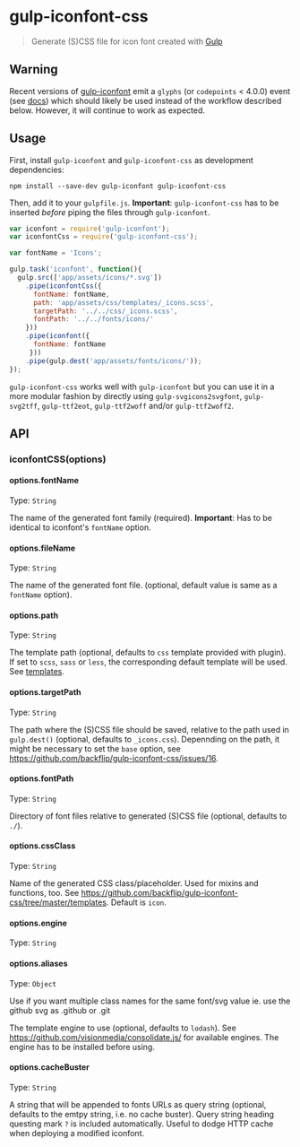 # gulp-iconfont-css
> Generate (S)CSS file for icon font created with [Gulp](http://gulpjs.com/)

## Warning

Recent versions of [gulp-iconfont](https://github.com/nfroidure/gulp-iconfont) emit a `glyphs` (or `codepoints` < 4.0.0) event (see [docs](https://github.com/nfroidure/gulp-iconfont/)) which should likely be used instead of the workflow described below. However, it will continue to work as expected.

## Usage

First, install `gulp-iconfont` and `gulp-iconfont-css` as development dependencies:

```shell
npm install --save-dev gulp-iconfont gulp-iconfont-css
```

Then, add it to your `gulpfile.js`. **Important**: `gulp-iconfont-css` has to be inserted *before* piping the files through `gulp-iconfont`.

```javascript
var iconfont = require('gulp-iconfont');
var iconfontCss = require('gulp-iconfont-css');

var fontName = 'Icons';

gulp.task('iconfont', function(){
  gulp.src(['app/assets/icons/*.svg'])
    .pipe(iconfontCss({
      fontName: fontName,
      path: 'app/assets/css/templates/_icons.scss',
      targetPath: '../../css/_icons.scss',
      fontPath: '../../fonts/icons/'
    }))
    .pipe(iconfont({
      fontName: fontName
     }))
    .pipe(gulp.dest('app/assets/fonts/icons/'));
});
```

`gulp-iconfont-css` works well with `gulp-iconfont` but you can use it in a more modular fashion by directly using `gulp-svgicons2svgfont`, `gulp-svg2tff`, `gulp-ttf2eot`, `gulp-ttf2woff` and/or `gulp-ttf2woff2`.

## API

### iconfontCSS(options)

#### options.fontName
Type: `String`

The name of the generated font family (required). **Important**: Has to be identical to iconfont's `fontName` option.

#### options.fileName
Type: `String`

The name of the generated font file. (optional, default value is same as a ```fontName``` option).

#### options.path
Type: `String`

The template path (optional, defaults to `css` template provided with plugin). If set to `scss`,  `sass` or `less`, the corresponding default template will be used. See [templates](templates).

#### options.targetPath
Type: `String`

The path where the (S)CSS file should be saved, relative to the path used in `gulp.dest()` (optional, defaults to `_icons.css`). Depennding on the path, it might be necessary to set the `base` option, see https://github.com/backflip/gulp-iconfont-css/issues/16.

#### options.fontPath
Type: `String`

Directory of font files relative to generated (S)CSS file (optional, defaults to ```./```).

#### options.cssClass
Type: `String`

Name of the generated CSS class/placeholder. Used for mixins and functions, too. See https://github.com/backflip/gulp-iconfont-css/tree/master/templates. Default is `icon`.

#### options.engine
Type: `String`

#### options.aliases
Type: `Object`

Use if you want multiple class names for the same font/svg value ie. use the github svg as .github or .git

The template engine to use (optional, defaults to `lodash`). 
See https://github.com/visionmedia/consolidate.js/ for available engines. The engine has to be installed before using.

#### options.cacheBuster
Type: `String`

A string that will be appended to fonts URLs as query string (optional, defaults to the emtpy string, i.e. no cache buster).
Query string heading questing mark `?` is included automatically.
Useful to dodge HTTP cache when deploying a modified iconfont.
